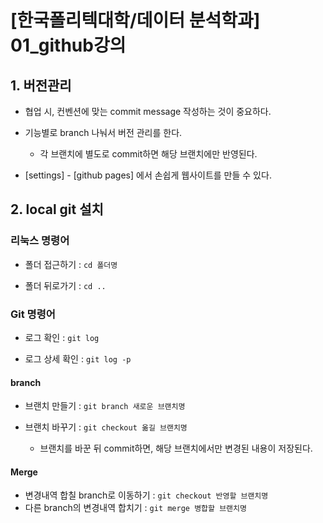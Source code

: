 # [한국폴리텍대학/데이터 분석학과] 01_github강의 

## 1. 버전관리

- 협업 시, 컨벤션에 맞는  commit message 작성하는 것이 중요하다.

- 기능별로 branch 나눠서 버전 관리를 한다.

  - 각 브랜치에 별도로 commit하면 해당 브랜치에만 반영된다.

- [settings] - [github pages] 에서 손쉽게 웹사이트를 만들 수 있다.  

## 2. local git 설치

### 리눅스 명령어

* 폴더 접근하기 : `cd 폴더명`

* 폴더 뒤로가기 : `cd ..`

### Git 명령어

* 로그 확인 : `git log`

* 로그 상세 확인 : `git log -p`


#### branch

* 브랜치 만들기 : `git branch 새로운 브랜치명`

* 브랜치 바꾸기 : `git checkout 옮길 브랜치명`

  * 브랜치를 바꾼 뒤 commit하면, 해당 브랜치에서만 변경된 내용이 저장된다.


#### Merge 

* 변경내역 합칠 branch로 이동하기 : `git checkout 반영할 브랜치명`
* 다른 branch의 변경내역 합치기 : `git merge 병합할 브랜치명`
